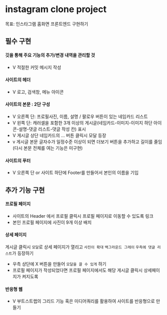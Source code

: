 # instagram clone project
목표: 인스타그램 홈화면 프론트엔드 구현하기

## 필수 구현

#### 깃을 통해 주요 기능의 추가/변경 내역을 관리할 것
- V 적절한 커밋 메시지 작성
#### 사이트의 헤더
- V 로고, 검색창, 메뉴 아이콘
#### 사이트의 본문 : 2단 구성
- V 오른쪽 단: 프로필사진, 이름, 설명 / 팔로우 버튼이 있는 네임카드 리스트
- V 왼쪽 단: 캐러셀을 포함한 3개 이상의 게시글(네임카드-이미지-이미지 하단 아이콘-설명-댓글 리스트-댓글 작성 칸) 표시
- V 게시글 상단 네임카드의 ... 버튼 클릭시 모달 등장
- v 게시글 본문 글자수가 일정수준 이상이 되면 더보기 버튼을 추가하고 길이를 줄임 (다시 본문 전체를 여는 기능은 미구현)
#### 사이트의 푸터
- V 오른쪽 단 or 사이트 하단에 Footer를 만들어서 본인의 이름을 기입
        
## 추가 기능 구현
#### 프로필 페이지
- 사이트의 Header 에서 프로필 클릭시 프로필 페이지로 이동할 수 있도록 링크
- 본인 프로필 페이지에 사진이 9개 이상 배치
#### 상세 페이지
게시글 클릭시 `모달`로 상세 페이지가 열리고 `사진이 확대` `백그라운드 그레이` `우측에 댓글 리스트`가 등장하기
- 우측 상단에 X 버튼을 만들어 `모달을 끌 수 있게` 하기
- 프로필 페이지가 작성되었다면 프로필 페이지에서도 해당 게시글 클릭시 상세페이지가 켜지도록
#### 반응형 웹
- V 부트스트랩의 그리드 기능 혹은 미디어쿼리를 활용하여 사이트를 반응형으로 만들기
